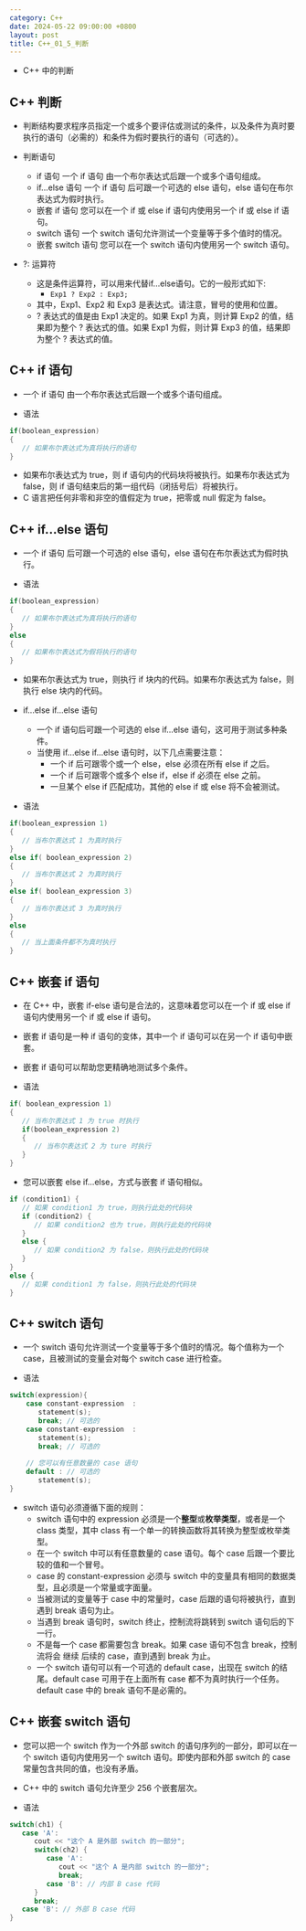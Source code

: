 ```yaml
---
category: C++
date: 2024-05-22 09:00:00 +0800
layout: post
title: C++_01_5_判断
---
```


+ C++ 中的判断

## C++ 判断

+ 判断结构要求程序员指定一个或多个要评估或测试的条件，以及条件为真时要执行的语句（必需的）和条件为假时要执行的语句（可选的）。

+ 判断语句
  + if 语句	            一个 if 语句 由一个布尔表达式后跟一个或多个语句组成。
  + if...else 语句	    一个 if 语句 后可跟一个可选的 else 语句，else 语句在布尔表达式为假时执行。
  + 嵌套 if 语句	    您可以在一个 if 或 else if 语句内使用另一个 if 或 else if 语句。
  + switch 语句	        一个 switch 语句允许测试一个变量等于多个值时的情况。
  + 嵌套 switch 语句	您可以在一个 switch 语句内使用另一个 switch 语句。

+ ?: 运算符
  + 这是条件运算符，可以用来代替if...else语句。它的一般形式如下:
    + `Exp1 ? Exp2 : Exp3;`
  + 其中，Exp1、Exp2 和 Exp3 是表达式。请注意，冒号的使用和位置。
  + ? 表达式的值是由 Exp1 决定的。如果 Exp1 为真，则计算 Exp2 的值，结果即为整个 ? 表达式的值。如果 Exp1 为假，则计算 Exp3 的值，结果即为整个 ? 表达式的值。

## C++ if 语句

+ 一个 if 语句 由一个布尔表达式后跟一个或多个语句组成。

+ 语法
```cpp
if(boolean_expression)
{
   // 如果布尔表达式为真将执行的语句
}
```
+ 如果布尔表达式为 true，则 if 语句内的代码块将被执行。如果布尔表达式为 false，则 if 语句结束后的第一组代码（闭括号后）将被执行。
+ C 语言把任何非零和非空的值假定为 true，把零或 null 假定为 false。

## C++ if...else 语句

+ 一个 if 语句 后可跟一个可选的 else 语句，else 语句在布尔表达式为假时执行。

+ 语法
```cpp
if(boolean_expression)
{
   // 如果布尔表达式为真将执行的语句
}
else
{
   // 如果布尔表达式为假将执行的语句
}
```
+ 如果布尔表达式为 true，则执行 if 块内的代码。如果布尔表达式为 false，则执行 else 块内的代码。

+ if...else if...else 语句
  + 一个 if 语句后可跟一个可选的 else if...else 语句，这可用于测试多种条件。
  + 当使用 if...else if...else 语句时，以下几点需要注意：
    + 一个 if 后可跟零个或一个 else，else 必须在所有 else if 之后。
    + 一个 if 后可跟零个或多个 else if，else if 必须在 else 之前。
    + 一旦某个 else if 匹配成功，其他的 else if 或 else 将不会被测试。

+ 语法
```cpp
if(boolean_expression 1)
{
   // 当布尔表达式 1 为真时执行
}
else if( boolean_expression 2)
{
   // 当布尔表达式 2 为真时执行
}
else if( boolean_expression 3)
{
   // 当布尔表达式 3 为真时执行
}
else 
{
   // 当上面条件都不为真时执行
}
```

## C++ 嵌套 if 语句

+ 在 C++ 中，嵌套 if-else 语句是合法的，这意味着您可以在一个 if 或 else if 语句内使用另一个 if 或 else if 语句。
+ 嵌套 if 语句是一种 if 语句的变体，其中一个 if 语句可以在另一个 if 语句中嵌套。
+ 嵌套 if 语句可以帮助您更精确地测试多个条件。

+ 语法
```cpp
if( boolean_expression 1)
{
   // 当布尔表达式 1 为 true 时执行
   if(boolean_expression 2)
   {
      // 当布尔表达式 2 为 ture 时执行
   }
}
```

+ 您可以嵌套 else if...else，方式与嵌套 if 语句相似。
```cpp
if (condition1) {
   // 如果 condition1 为 true，则执行此处的代码块
   if (condition2) {
      // 如果 condition2 也为 true，则执行此处的代码块
   }
   else {
      // 如果 condition2 为 false，则执行此处的代码块
   }
}
else {
   // 如果 condition1 为 false，则执行此处的代码块
}
```

## C++ switch 语句

+ 一个 switch 语句允许测试一个变量等于多个值时的情况。每个值称为一个 case，且被测试的变量会对每个 switch case 进行检查。

+ 语法
```cpp
switch(expression){
    case constant-expression  :
       statement(s);
       break; // 可选的
    case constant-expression  :
       statement(s);
       break; // 可选的
  
    // 您可以有任意数量的 case 语句
    default : // 可选的
       statement(s);
}
```

+ switch 语句必须遵循下面的规则：
  + switch 语句中的 expression 必须是一个**整型**或**枚举类型**，或者是一个 class 类型，其中 class 有一个单一的转换函数将其转换为整型或枚举类型。
  + 在一个 switch 中可以有任意数量的 case 语句。每个 case 后跟一个要比较的值和一个冒号。
  + case 的 constant-expression 必须与 switch 中的变量具有相同的数据类型，且必须是一个常量或字面量。
  + 当被测试的变量等于 case 中的常量时，case 后跟的语句将被执行，直到遇到 break 语句为止。
  + 当遇到 break 语句时，switch 终止，控制流将跳转到 switch 语句后的下一行。
  + 不是每一个 case 都需要包含 break。如果 case 语句不包含 break，控制流将会 继续 后续的 case，直到遇到 break 为止。
  + 一个 switch 语句可以有一个可选的 default case，出现在 switch 的结尾。default case 可用于在上面所有 case 都不为真时执行一个任务。default case 中的 break 语句不是必需的。

## C++ 嵌套 switch 语句

+ 您可以把一个 switch 作为一个外部 switch 的语句序列的一部分，即可以在一个 switch 语句内使用另一个 switch 语句。即使内部和外部 switch 的 case 常量包含共同的值，也没有矛盾。
+ C++ 中的 switch 语句允许至少 256 个嵌套层次。

+ 语法
```cpp
switch(ch1) {
   case 'A': 
      cout << "这个 A 是外部 switch 的一部分";
      switch(ch2) {
         case 'A':
            cout << "这个 A 是内部 switch 的一部分";
            break;
         case 'B': // 内部 B case 代码
      }
      break;
   case 'B': // 外部 B case 代码
}
```